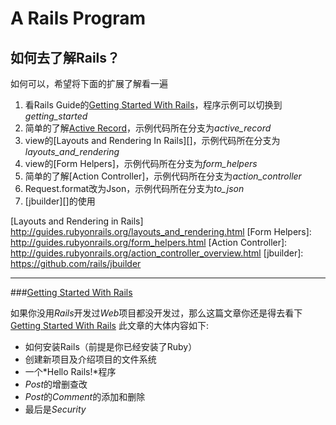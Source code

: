 A Rails Program
===============

如何去了解Rails？
----------------
如何可以，希望将下面的扩展了解看一遍

1. 看Rails Guide的[Getting Started With Rails][]，程序示例可以切换到*getting_started*
2. 简单的了解[Active Record][]，示例代码所在分支为*active_record*
3. view的[Layouts and Rendering In Rails][]，示例代码所在分支为*layouts_and_rendering*
4. view的[Form Helpers]，示例代码所在分支为*form_helpers*
5. 简单的了解[Action Controller]，示例代码所在分支为*action_controller*
6. Request.format改为Json，示例代码所在分支为*to_json*
7. [jbuilder][]的使用

  [Getting Started With Rails]: http://guides.rubyonrails.org/getting_started.html
  [Active Record]: http://guides.rubyonrails.org/active_record_basics.html
  [Layouts and Rendering in Rails] http://guides.rubyonrails.org/layouts_and_rendering.html
  [Form Helpers]: http://guides.rubyonrails.org/form_helpers.html
  [Action Controller]: http://guides.rubyonrails.org/action_controller_overview.html
  [jbuilder]: https://github.com/rails/jbuilder

******

###[Getting Started With Rails][]

如果你没用*Rails*开发过*Web*项目都没开发过，那么这篇文章你还是得去看下[Getting Started With Rails][]
此文章的大体内容如下:
* 如何安装Rails（前提是你已经安装了Ruby）
* 创建新项目及介绍项目的文件系统
* 一个*Hello Rails!*程序
* *Post*的增删查改
* *Post*的*Comment*的添加和删除
* 最后是*Security*
